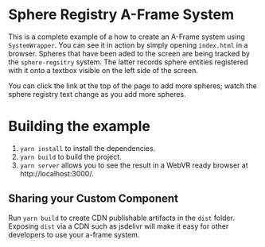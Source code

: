 # Sphere Registry A-Frame System

This is a complete example of a how to create an A-Frame system using `SystemWrapper`. You can see it in action by simply opening `index.html` in a browser. Spheres that have been aded to the screen are being tracked by the `sphere-regsitry` system. The latter records sphere entities registered with it onto a textbox visible on the left side of the screen.

You can click the link at the top of the page to add more spheres; watch the sphere registry text change as you add more spheres.

# Building the example

1. `yarn install` to install the dependencies.
2. `yarn build` to build the project.
3. `yarn server` allows you to see the result in a WebVR ready browser at http://localhost:3000/.

## Sharing your Custom Component
Run `yarn build` to create CDN publishable artifacts in the `dist` folder.
Exposing `dist` via a CDN such as jsdelivr will make it easy for other developers to use your a-frame system.